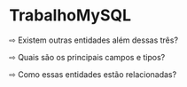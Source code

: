 # TrabalhoMySQL



⇨ Existem outras entidades além dessas três?

⇨ Quais são os principais campos e tipos?

⇨ Como essas entidades estão relacionadas?
